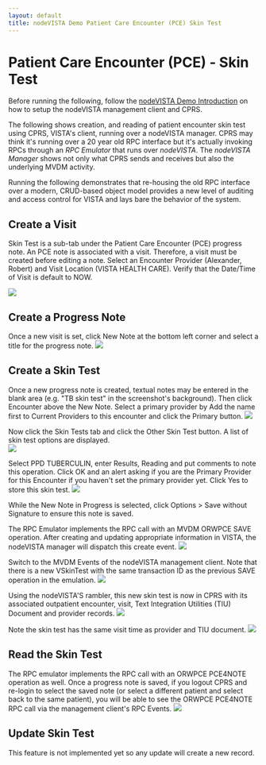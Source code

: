 ```yaml
---
layout: default
title: nodeVISTA Demo Patient Care Encounter (PCE) Skin Test
---
```


# Patient Care Encounter (PCE) - Skin Test

Before running the following, follow the [nodeVISTA Demo Introduction](http://vistadataproject.info/demo/) on how to setup the nodeVISTA management client and CPRS.

The following shows creation, and reading of patient encounter skin test using CPRS, VISTA's client, running over a nodeVISTA manager. CPRS may think it's running over a 20 year old RPC interface but it's actually invoking RPCs through an _RPC Emulator_ that runs over _nodeVISTA_. The _nodeVISTA Manager_ shows not only what CPRS sends and receives but also the underlying MVDM activity.

Running the following demonstrates that re-housing the old RPC interface over a modern, CRUD-based object model provides a new level of auditing and access control for VISTA and lays bare the behavior of the system.

## Create a Visit

Skin Test is a sub-tab under the Patient Care Encounter (PCE) progress note. An PCE note is associated with a visit. Therefore, a visit must be created before editing a note. Select an Encounter Provider (Alexander, Robert) and Visit Location (VISTA HEALTH CARE). Verify that the Date/Time of Visit is default to NOW.

![](../images/PCE/newVisit.png)


## Create a Progress Note

Once a new visit is set, click New Note at the bottom left corner and select a title for the progress note.
![](../images/PCE/newNoteSk.png)


## Create a Skin Test

Once a new progress note is created, textual notes may be entered in the blank area (e.g. "TB skin test" in the screenshot's background). Then click Encounter above the New Note. Select a primary provider by Add the name first to Current Providers to this encounter and click the Primary button.
![](../images/PCE/primary.png)


Now click the Skin Tests tab and click the Other Skin Test button. A list of skin test options are displayed.  
![](../images/PCE/newSkinTest.png)

Select PPD TUBERCULIN, enter Results, Reading and put comments to note this operation. Click OK and an alert asking if you are the Primary Provider for this Encounter if you haven't set the primary provider yet. Click Yes to store this skin test.
![](../images/PCE/saveSkinTest.png)

While the New Note in Progress is selected, click Options > Save without Signature to ensure this note is saved.

The RPC Emulator implements the RPC call with an MVDM ORWPCE SAVE operation. After creating and updating appropriate information in VISTA, the nodeVISTA manager will dispatch this create event.
![](../images/PCE/skinTestRpc.png)

Switch to the MVDM Events of the nodeVISTA management client. Note that there is a new VSkinTest with the same transaction ID as the previous SAVE operation in the emulation.
![](../images/PCE/mvdmSkinTest.png)

Using the nodeVISTA'S rambler, this new skin test is now in CPRS with its associated outpatient encounter, visit, Text Integration Utilities (TIU) Document and provider records.
![](../images/PCE/visit.png)

Note the skin test has the same visit time as provider and TIU document.
![](../images/PCE/vSkinTest.png)

## Read the Skin Test
The RPC emulator implements the RPC call with an ORWPCE PCE4NOTE operation as well. Once a progress note is saved, if you logout CPRS and re-login to select the saved note (or select a different patient and select back to the same patient), you will be able to see the ORWPCE PCE4NOTE RPC call via the management client's RPC Events.
![](../images/PCE/readSkinTest.png)

## Update Skin Test

This feature is not implemented yet so any update will create a new record.
